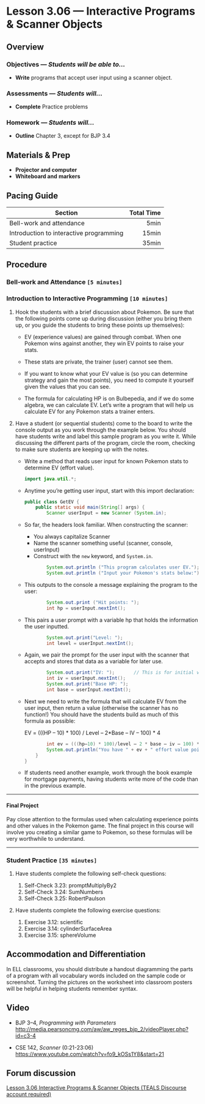 Lesson 3.06 — Interactive Programs & Scanner Objects
====================================================================================================

Overview
--------
### Objectives — _Students will be able to…_
- **Write** programs that accept user input using a scanner object.

### Assessments — _Students will…_
- **Complete** Practice problems

### Homework — _Students will…_
- **Outline** Chapter 3, except for BJP 3.4


Materials & Prep
----------------
- **Projector and computer**
- **Whiteboard and** **markers**


Pacing Guide
------------
| Section                                 | Total Time |
|-----------------------------------------|-----------:|
| Bell-work and attendance                |       5min |
| Introduction to interactive programming |      15min |
| Student practice                        |      35min |


Procedure
---------

### Bell-work and Attendance `[5 minutes]`

### Introduction to Interactive Programming `[10 minutes]`

1. Hook the students with a brief discussion about Pokemon. Be sure that the following points come
   up during discussion (either you bring them up, or you guide the students to bring these points
   up themselves):

   - EV (experience values) are gained through combat. When one Pokemon wins against another, they
     win EV points to raise your stats.

   - These stats are private, the trainer (user) cannot see them.

   - If you want to know what your EV value is (so you can determine strategy and gain the most
     points), you need to compute it yourself given the values that you can see.

   - The formula for calculating HP is on Bulbepedia, and if we do some algebra, we can calculate EV.
     Let’s write a program that will help us calculate EV for any Pokemon stats a trainer enters.

2. Have a student (or sequential students) come to the board to write the console output as you work
   through the example below. You should have students write and label this sample program as you
   write it. While discussing the different parts of the program, circle the room, checking to make
   sure students are keeping up with the notes.

   - Write a method that reads user input for known Pokemon stats to determine EV (effort value).

     ``` Java
     import java.util.*;
     ```

   - Anytime you’re getting user input, start with this import declaration:

     ``` Java
     public class GetEV {
         public static void main(String[] args) {
             Scanner userInput = new Scanner (System.in);
     ```

   - So far, the headers look familiar. When constructing the scanner:
     - You always capitalize Scanner
     - Name the scanner something useful (scanner, console, userInput)
     - Construct with the `new` keyword, and `System.in`.

     ``` Java
             System.out.println ("This program calculates user EV.");
             System.out.println ("Input your Pokemon's stats below:");
     ```

   - This outputs to the console a message explaining the program to the user:

     ``` Java
             System.out.print ("Hit points: ");
             int hp = userInput.nextInt();
     ```

   - This pairs a user prompt with a variable hp that holds the information the user inputted.

     ``` Java
             System.out.print("Level: ");
             int level = userInput.nextInt();
     ```

   - Again, we pair the prompt for the user input with the scanner that accepts and stores that data
     as a variable for later use.

     ``` Java
             System.out.print("IV: ");       // This is for initial value of the hit point stat.
             int iv = userInput.nextInt();
             System.out.print("Base HP: ");
             int base = userInput.nextInt();
     ```

   - Next we need to write the formula that will calculate EV from the user input, then return a
     value (otherwise the scanner has no function!) You should have the students build as much of
     this formula as possible:

     EV = (((HP – 10) * 100) / Level – 2*Base – IV – 100) * 4

     ``` Java
             int ev = (((hp–10) * 100)/level – 2 * base – iv – 100) * 4;
             System.out.println("You have " + ev + " effort value points for your HP stat.");
         }
     }
     ```

   - If students need another example, work through the book example for mortgage payments, having
     students write more of the code than in the previous example.
     
---

#### Final Project

Pay close attention to the formulas used when calculating experience points and other values in the Pokemon game. The final project in this course will involve you creating a similar game to Pokemon, so these formulas will be very worthwhile to understand.

---


### Student Practice `[35 minutes]`

1. Have students complete the following self-check questions:
   1. Self-Check 3.23: promptMultiplyBy2
   2. Self-Check 3.24: SumNumbers
   3. Self-Check 3.25: RobertPaulson

2. Have students complete the following exercise questions:
   1. Exercise 3.12: scientific
   2. Exercise 3.14: cylinderSurfaceArea
   3. Exercise 3.15: sphereVolume


Accommodation and Differentiation
---------------------------------
In ELL classrooms, you should distribute a handout diagramming the parts of a program with all
vocabulary words included on the sample code or screenshot. Turning the pictures on the worksheet
into classroom posters will be helpful in helping students remember syntax.


Video
-----
- BJP 3–4, _Programming with Parameters_<br>
  <http://media.pearsoncmg.com/aw/aw_reges_bjp_2/videoPlayer.php?id=c3-4>

- CSE 142, _Scanner_ (0:21-23:06)<br>
  <https://www.youtube.com/watch?v=fo9_kOSs1Y8&start=21>


Forum discussion
----------------
[Lesson 3.06 Interactive Programs & Scanner Objects (TEALS Discourse account required)](http://forums.tealsk12.org/c/unit-3/3-06-interactive-programs-scanner-objects)
